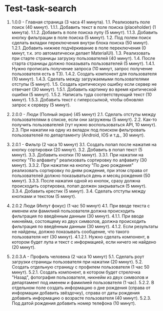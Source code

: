 # Test-task-search

1. 1.0.0 - Главная страница (3 часа 41 минута). 
   1.1. Реализовать поле поиск (40 минут). 
	1.1.1. Добавить текст в поле поиска (placeholder) (1 минута).
	1.1.2. Добавить в поле поиска лупу (5 минут).
	1.1.3. Добавить кнопку фильтрации в поле поиска (5 минут).
   1.2. Под полем поиск сделать вкладки переключения внутри блока поиска (50 минут).
	1.2.1. Добавить нижнее подчёркивание в поле переключения (0 минут, т.к. это автоматически делает MaterialUI).
   1.3. Реализовать при старте страницы загрузку пользователей (40 минут).
   1.4. После старта страницы должно показывать пользователей (5 минут).
	1.4.1. Нужно прописать получение запроса (10 минут, запрос получение пользователя есть в ТЗ).
	1.4.2. Создать компонент для пользователя (10 минут). 
	1.4.3. Сделать между загружаемыми пользователями отступы (5 минут).
   1.5. Создать критическую ошибку если сервер не отвечает (30 минут).
	1.5.1. Добавить картинку во время критической ошибки (5 минут).
	1.5.2. Написать туда соответствующий текст (10 минут).
	1.5.3. Добавить текст с гиперссылкой, чтобы обновлял запрос к серверу (5 минут).

2. 2.0.0 - Люди (Полный экран) (45 минут)
   2.1. Сделать отступы между пользователями в списке, если они загружены (5 минут).
   2.2. Как-то получить пользователей (тут нужно воспользоваться API, 10 минут).
   2.3. При нажатии на одну из вкладок под поиском фильтровать пользователей по департаменту (Android, IOS и т.д., 30 минут).
3. 2.0.1 - Фильтр (2 часа 10 минут)
   3.1. Создать попап после нажатия на кнопку сортировки (20 минут).
   3.2. Добавить в попап текст (5 минут).
   3.3. Добавить кнопки (10 минут).
	3.3.1. При нажатии на кнопку "По алфавиту" реализовать сортировку по алфавиту (30 минут).
	3.3.2. При нажатии на кнопку "По дню рождения" реализовать сортировку по дням рождения, при этом справа от пользователей должно показываться день и месяц рождения (50 минут).
	3.3.3. После нажатия одной из кнопок, сразу должна происходить сортировка, попап должен закрываться (5 минут).
	3.3.4. Добавить крестик (5 минут).
   3.4. Сделать отступы между кнопками и текстом (5 минут).

4. 2.0.2 Люди (Инпут фокус) (1 час 50 минут)
   4.1. При вводе текста с именем или фамилией пользователя должна происходить фильтрация по введённым данным (30 минут).
	4.1.1. При вводе никнейма, состоящему из двух символов, должна происходить фильтрация по введённым данным (30 минут).
	4.1.2. Если результаты не найдены, должно показывать сообщение, что такого пользователя нет (30 минут).
		4.1.2.1. Нужно сделать компонент, в котором будет лупа и текст с информацией, если ничего не найдено (20 минут).
5. 2.0.3.А - Профиль человека (2 часа 10 минут)
   5.1. Сделать роут загрузки страницы пользователя при нажатии (20 минут).
   5.2. Создать отдельную страницу с профилем пользователя (1 час 50 минут).
	5.2.1. Создать компонент, в котором будет стрелочка "Назад", фотография пользователя, никнейм из двух символов и департамент под именем и фамилией пользователя (1 час).
	5.2.2. В отдельном поле создать информацию о дне рождения (справа от информации добавить звёздочку), справа от даты рождения добавить информацию о возрасте пользователя (40 минут).
	5.2.3. Под датой рождения добавить номер телефона (10 минут).
